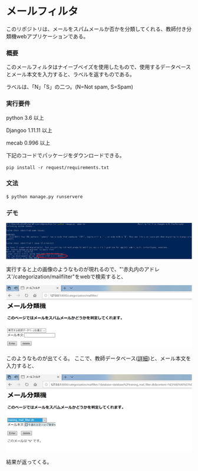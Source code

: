 # メールフィルタ
このリポジトリは、メールをスパムメールか否かを分類してくれる、教師付き分類機webアプリケーションである。

### 概要

このメールフィルタはナイーブベイズを使用したもので、使用するデータベースとメール本文を入力すると、ラベルを返すものである。

ラベルは、「N」「S」の二つ。(N=Not spam, S=Spam)


### 実行要件

python 3.6 以上

Djangoo 1.11.11 以上

mecab 0.996 以上

下記のコードでパッケージをダウンロードできる。


`pip install -r request/requirements.txt`



### 文法

```bash
$ python manage.py runservere
```


### デモ

![output](./image/output_image.png)

実行すると上の画像のようなものが現れるので、"'赤丸内のアドレス'/categorization/mailfilter"をwebで検索すると、

![page](./image/page.png)

このようなものが出てくる。
ここで、教師データベース([詳細](https://github.com/yusuke1565/Mail_filter/tree/master/make_db))と、メール本文を入力すると、

![page_ans](./image/page_ans.png)

結果が返ってくる。
